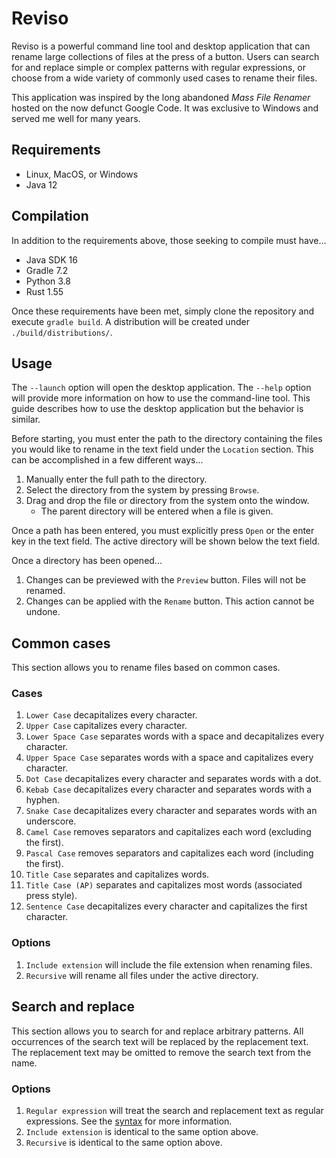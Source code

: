 # Reviso
Reviso is a powerful command line tool and desktop application that can rename
large collections of files at the press of a button. Users can search for and
replace simple or complex patterns with regular expressions, or choose from a
wide variety of commonly used cases to rename their files.

This application was inspired by the long abandoned *Mass File Renamer* hosted
on the now defunct Google Code. It was exclusive to Windows and served me well
for many years.

## Requirements
- Linux, MacOS, or Windows
- Java 12

## Compilation
In addition to the requirements above, those seeking to compile must have...

- Java SDK 16
- Gradle 7.2
- Python 3.8
- Rust 1.55

Once these requirements have been met, simply clone the repository and execute
`gradle build`. A distribution will be created under `./build/distributions/`.

## Usage
The `--launch` option will open the desktop application. The `--help` option
will provide more information on how to use the command-line tool. This guide
describes how to use the desktop application but the behavior is similar.

Before starting, you must enter the path to the directory containing the files
you would like to rename in the text field under the `Location` section. This
can be accomplished in a few different ways...

1. Manually enter the full path to the directory.
2. Select the directory from the system by pressing `Browse`.
3. Drag and drop the file or directory from the system onto the window.
   - The parent directory will be entered when a file is given.

Once a path has been entered, you must explicitly press `Open` or the enter
key in the text field. The active directory will be shown below the text field.

Once a directory has been opened...
1. Changes can be previewed with the `Preview` button. Files will not be renamed.
2. Changes can be applied with the `Rename` button. This action cannot be undone.

## Common cases
This section allows you to rename files based on common cases.

### Cases
1. `Lower Case` decapitalizes every character.
2. `Upper Case` capitalizes every character.
3. `Lower Space Case` separates words with a space and decapitalizes every character.
4. `Upper Space Case` separates words with a space and capitalizes every character.
5. `Dot Case` decapitalizes every character and separates words with a dot.
6. `Kebab Case` decapitalizes every character and separates words with a hyphen.
7. `Snake Case` decapitalizes every character and separates words with an underscore.
8. `Camel Case` removes separators and capitalizes each word (excluding the first).
9. `Pascal Case` removes separators and capitalizes each word (including the first).
10. `Title Case` separates and capitalizes words.
11. `Title Case (AP)` separates and capitalizes most words (associated press style).
12. `Sentence Case` decapitalizes every character and capitalizes the first character.

### Options
1. `Include extension` will include the file extension when renaming files.
2. `Recursive` will rename all files under the active directory.

## Search and replace
This section allows you to search for and replace arbitrary patterns. All
occurrences of the search text will be replaced by the replacement text. The
replacement text may be omitted to remove the search text from the name.

### Options
1. `Regular expression` will treat the search and replacement text as
   regular expressions. See the [syntax][1] for more information.
2. `Include extension` is identical to the same option above.
3. `Recursive` is identical to the same option above.

[1]: https://docs.oracle.com/en/java/javase/12/docs/api/java.base/java/util/regex/Pattern.html#sum
